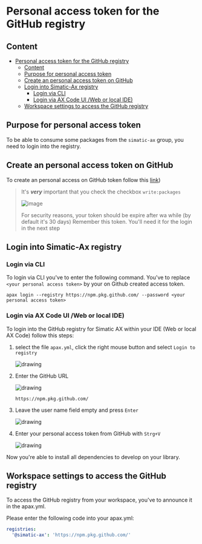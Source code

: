 # Personal access token for the GitHub registry

## Content

- [Personal access token for the GitHub registry](#personal-access-token-for-the-github-registry)
  - [Content](#content)
  - [Purpose for personal access token](#purpose-for-personal-access-token)
  - [Create an personal access token on GitHub](#create-an-personal-access-token-on-github)
  - [Login into Simatic-Ax registry](#login-into-simatic-ax-registry)
    - [Login via CLI](#login-via-cli)
    - [Login via AX Code UI /Web or local IDE)](#login-via-ax-code-ui-web-or-local-ide)
  - [Workspace settings to access the GitHub registry](#workspace-settings-to-access-the-github-registry)

## Purpose for personal access token

To be able to consume some packages from the `simatic-ax` group, you need to login into the registry.

## Create an personal access token on GitHub

To create an personal access on GitHub token follow this [link](https://docs.github.com/en/authentication/keeping-your-account-and-data-secure/managing-your-personal-access-tokens#creating-a-personal-access-token-classic))

> It's ***very*** important that you check the checkbox `write:packages`
>
> ![image](images/readpackage.png)
>
> For security reasons, your token should be expire after wa while (by default it's 30 days)
> Remember this token. You'll need it for the login in the next step

## Login into Simatic-Ax registry

### Login via CLI

To login via CLI you've to enter the following command. You've to replace `<your personal access token>` by your on Github created access token.

```cli
apax login --registry https://npm.pkg.github.com/ --password <your personal access token>
```

### Login via AX Code UI /Web or local IDE)

To login into the GitHub registry for Simatic AX within your IDE (Web or local AX Code) follow this steps:

1. select the file `apax.yml`, click the right mouse button and select `Login to registry`

    ![drawing](images/apax_login.png)  

1. Enter the GitHub URL

     ![drawing](images/github_url.png)  

    ```url
    https://npm.pkg.github.com/
    ```

1. Leave the user name field empty and press `Enter`

    ![drawing](images/enter.png)  

1. Enter your personal access token from GitHub with `Strg+V`

    ![drawing](images/token.png)  

Now you're able to install all dependencies to develop on your library.

## Workspace settings to access the GitHub registry

To access the GitHub registry from your workspace, you've to announce it in the apax.yml.

Please enter the following code into your apax.yml:

```yml
registries:
  '@simatic-ax': 'https://npm.pkg.github.com/'
```
